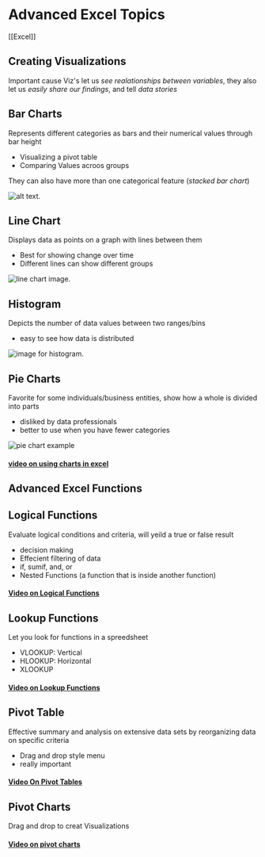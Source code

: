# Advanced Excel Topics
[[Excel]]
## Creating Visualizations
Important cause Viz's let us *see realationships between variables*, they also let us *easily share our findings*, and tell *data stories*
## Bar Charts
Represents different categories as bars and their numerical values through bar height
- Visualizing a pivot table
- Comparing Values acroos groups

They can also have more than one categorical feature (*stacked bar chart*)

![alt text](https://tse3.mm.bing.net/th/id/OIP.FeSeeOnN-EkXSpoIcIBTlgHaFu?pid=Api&P=0&h=220).
## Line Chart
Displays data as points on a graph with lines between them
- Best for showing change over time
- Different lines can show different groups

![line chart image](https://tse2.mm.bing.net/th/id/OIP.I_xBM87CIA-1LSJ6F-YCxAHaG_?pid=Api&P=0&h=220).
## Histogram 
Depicts the number of data values between two ranges/bins 
- easy to see how data is distributed

![image for histogram](https://tse3.mm.bing.net/th/id/OIP.nmDOny9WpiAIPk9gb97CZwHaIW?pid=Api&P=0&h=220).
## Pie Charts
Favorite for some individuals/business entities, show how a whole is divided into parts
- disliked by data professionals
- better to use when you have fewer categories

![pie chart example](https://64.media.tumblr.com/374ff02f40370889bea889eef62a14d9/tumblr_pzboikcYPx1sgh0voo1_1280.png)

#### **[video on using charts in excel](https://www.loom.com/share/61783c7f47f74672a5f66cadc089806c?sid=4257c5be-9fd8-4d8c-8014-49b287eae4d7)**
## Advanced Excel Functions
## Logical Functions
Evaluate logical conditions and criteria, will yeild a true or false result
- decision making
- Effecient filtering of data
- if, sumif, and, or 
- Nested Functions (a function that is inside another function)
#### **[Video on Logical Functions](https://www.loom.com/share/e3ea393616ce40e8b86d6315d358e7e3?sid=8d49ca5b-f21c-4076-a652-fa778e2883d5)**
## Lookup Functions
Let you look for functions in a spreedsheet 
- VLOOKUP: Vertical
- HLOOKUP: Horizontal
- XLOOKUP
#### **[Video on Lookup Functions](https://www.loom.com/share/9b46d4f63ce049a28bd63d8aa5d9907e?sid=cbd6a3b3-de84-44f3-b45d-2d9b13234ab4)**
## Pivot Table
Effective summary and analysis on extensive data sets by reorganizing data on specific criteria
- Drag and drop style menu
- really important
#### **[Video On Pivot Tables](https://www.loom.com/share/16bc33326fa442a28041f48e79a966d6?sid=4fb5b6a6-1db4-44ac-97f8-0d90eb3be11f)**
## Pivot Charts
Drag and drop to creat Visualizations
#### **[Video on pivot charts](https://www.loom.com/share/015e726141fc4205831ec59310a4d768?sid=44260412-2ca3-4aff-849e-40140309b06f)**